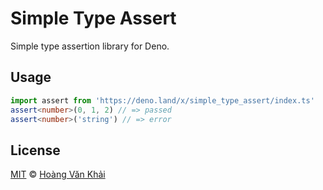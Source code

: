 # Simple Type Assert

Simple type assertion library for Deno.

## Usage

```typescript
import assert from 'https://deno.land/x/simple_type_assert/index.ts'
assert<number>(0, 1, 2) // => passed
assert<number>('string') // => error
```

## License

[MIT](https://git.io/JvDdz) © [Hoàng Văn Khải](https://github.com/KSXGitHub)
